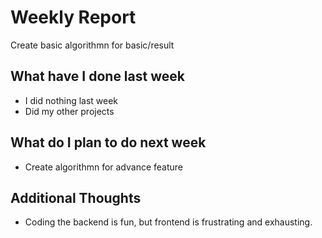 # Weekly Report

Create basic algorithmn for basic/result


## What have I done last week

-   I did nothing last week
-   Did my other projects

## What do I plan to do next week

-   Create algorithmn for advance feature

## Additional Thoughts

-   Coding the backend is fun, but frontend is frustrating and exhausting.
